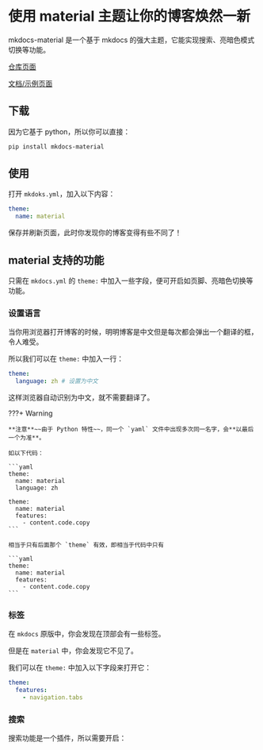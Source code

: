 # 使用 material 主题让你的博客焕然一新

mkdocs-material 是一个基于 mkdocs 的强大主题，它能实现搜索、亮暗色模式切换等功能。

[仓库页面](https://github.com/squidfunk/mkdocs-material)

[文档/示例页面](https://squidfunk.github.io/mkdocs-material/)

## 下载

因为它基于 python，所以你可以直接：

```powershell
pip install mkdocs-material
```

## 使用

打开 `mkdoks.yml`，加入以下内容：

```yaml
theme: 
  name: material
```

保存并刷新页面，此时你发现你的博客变得有些不同了！

## material 支持的功能

只需在 `mkdocs.yml` 的 `theme:` 中加入一些字段，便可开启如页脚、亮暗色切换等功能。

### 设置语言

当你用浏览器打开博客的时候，明明博客是中文但是每次都会弹出一个翻译的框，令人难受。

所以我们可以在 `theme:` 中加入一行：

```yaml
theme:
  language: zh # 设置为中文
```

这样浏览器自动识别为中文，就不需要翻译了。

???+ Warning

    **注意**~~由于 Python 特性~~，同一个 `yaml` 文件中出现多次同一名字，会**以最后一个为准**。

    如以下代码：

    ```yaml
    theme:
      name: material
      language: zh
    
    theme:
      name: material
      features:
        - content.code.copy
    ```

    相当于只有后面那个 `theme` 有效，即相当于代码中只有

    ```yaml
    theme:
      name: material
      features:
        - content.code.copy
    ```

### 标签

在 `mkdocs` 原版中，你会发现在顶部会有一些标签。

但是在 `material` 中，你会发现它不见了。

我们可以在 `theme:` 中加入以下字段来打开它：

```yaml
theme:
  features:
    - navigation.tabs
```

### 搜索

搜索功能是一个插件，所以需要开启：

```yaml

```
